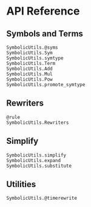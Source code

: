 # API Reference

## Symbols and Terms
```@docs
SymbolicUtils.@syms
SymbolicUtils.Sym
SymbolicUtils.symtype
SymbolicUtils.Term
SymbolicUtils.Add
SymbolicUtils.Mul
SymbolicUtils.Pow
SymbolicUtils.promote_symtype
```

## Rewriters

```@docs
@rule
SymbolicUtils.Rewriters
```

## Simplify

```@docs
SymbolicUtils.simplify
SymbolicUtils.expand
SymbolicUtils.substitute
```

## Utilities

```@docs
SymbolicUtils.@timerewrite
```